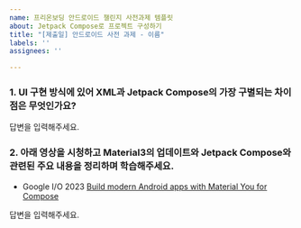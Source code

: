 ```yaml
---
name: 프리온보딩 안드로이드 챌린지 사전과제 템플릿
about: Jetpack Compose로 프로젝트 구성하기
title: "[제출일] 안드로이드 사전 과제 - 이름"
labels: ''
assignees: ''

---
```


### 1. UI 구현 방식에 있어 XML과 Jetpack Compose의 가장 구별되는 차이점은 무엇인가요?
답변을 입력해주세요.

### 2. 아래 영상을 시청하고 Material3의 업데이트와 Jetpack Compose와 관련된 주요 내용을 정리하며 학습해주세요.
- Google I/O 2023 [Build modern Android apps with Material You for Compose](https://www.youtube.com/watch?v=tu0UtDGC31A)

답변을 입력해주세요.
